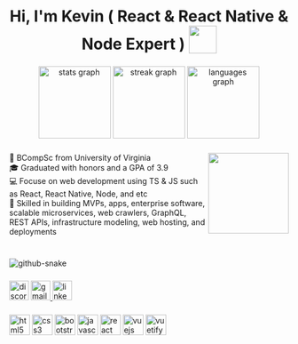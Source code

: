 <h1 align="center">Hi, I'm Kevin ( React & React Native & Node Expert ) <img style="width: 50px;vertical-align: bottom;" src="https://todaatual.com/wp-content/uploads/2015/03/Bobble.png"></h1>

###

<div align="center" gap:"3%" >
  <img src="https://github-readme-stats.vercel.app/api?username=kwwinged&hide_title=false&hide_rank=true&show_icons=true&include_all_commits=true&count_private=true&disable_animations=false&theme=dracula&locale=en&hide_border=true" height="130px"  alt="stats graph"  />
  <img src="https://streak-stats.demolab.com?user=kwwinged&locale=en&mode=weekly&theme=dracula&hide_border=true&border_radius=5"  height="130px" alt="streak graph"  />
  <img src="https://github-readme-stats.vercel.app/api/top-langs?username=kwwinged&locale=en&hide_title=false&layout=compact&card_width=320&langs_count=5&theme=dracula&hide_border=true"  height="130px"  alt="languages graph"  />
</div>

###

<img align="right" height="145" src="https://xwiki.com/en/download/Blog/15WaysRemoteCompaniesBuildStrongTeams/online-chat-canity.gif"  />

###

<p align="left">🥇 BCompSc from University of Virginia  <br>🎓 Graduated with honors and a GPA of 3.9<br>💻 Focuse on web development using TS & JS such as React, React Native, Node, and etc<br>👷 Skilled in building MVPs, apps, enterprise software, scalable microservices, web crawlers, GraphQL, REST APIs, infrastructure modeling, web hosting, and deployments</p>

###

<br clear="both">

<picture>
  <source media="(prefers-color-scheme: dark)" srcset="https://raw.githubusercontent.com/Eliezir/Eliezir/8d51163d2527078b73535df413e63e9ba5eb0f81/github-snake-dark.svg" />
  <source media="(prefers-color-scheme: light)" srcset="https://raw.githubusercontent.com/Eliezir/Eliezir/8d51163d2527078b73535df413e63e9ba5eb0f81/github-snake.svg" />
  <img alt="github-snake" src="github-snake.svg" />
</picture>

###

<div align="left">
  <img src="https://img.shields.io/static/v1?message=Discord&logo=discord&label=&color=7289DA&logoColor=white&labelColor=&style=for-the-badge" height="35" alt="discord logo"  />
  <a href="mailto:eliezirneto@gmail.com" target="_blank">
    <img src="https://img.shields.io/static/v1?message=Gmail&logo=gmail&label=&color=D14836&logoColor=white&labelColor=&style=for-the-badge" height="35" alt="gmail logo"  />
  </a>
  <a href="https://www.linkedin.com/in/eliezir/" target="_blank">
    <img src="https://img.shields.io/static/v1?message=LinkedIn&logo=linkedin&label=&color=0077B5&logoColor=white&labelColor=&style=for-the-badge" height="35" alt="linkedin logo"  />
  </a>
</div>

###

<div align="left">
  <img src="https://img.shields.io/badge/HTML5-E34F26?logo=html5&logoColor=white&style=for-the-badge" height="37" alt="html5 logo"  />

  <img src="https://img.shields.io/badge/CSS3-1572B6?logo=css3&logoColor=white&style=for-the-badge" height="37" alt="css3 logo"  />

  <img src="https://img.shields.io/badge/Bootstrap-7952B3?logo=bootstrap&logoColor=white&style=for-the-badge" height="37" alt="bootstrap logo"  />

  <img src="https://img.shields.io/badge/JavaScript-F7DF1E?logo=javascript&logoColor=black&style=for-the-badge" height="37" alt="javascript logo"  />

  <img src="https://img.shields.io/badge/React-61DAFB?logo=react&logoColor=black&style=for-the-badge" height="37" alt="react logo"  />
  
  <img src="https://img.shields.io/badge/Vue.js-4FC08D?logo=vuedotjs&logoColor=black&style=for-the-badge" height="37" alt="vuejs logo"  />
 
  <img src="https://img.shields.io/badge/Vuetify-1867C0?logo=vuetify&logoColor=white&style=for-the-badge" height="37" alt="vuetify logo"  />
</div>

###
